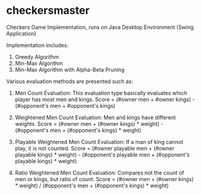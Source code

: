 # checkersmaster
Checkers Game Implementation, runs on Java Desktop Environment (Swing Application)

Implementation includes:
1. Greedy Algorithm
2. Min-Max Algorithm
3. Min-Max Algorithm with Alpha-Beta Pruning

Various evaluation methods are presented such as:
1. Men Count Evaluation: This evaluation type basically evaluates which player has most men and kings.
Score = (#owner men + #owner kings) - (#opponent's men + #opponent's kings)

2. Weightened Men Count Evaluation: Men and kings have different weights.
Score = (#owner men + (#owner kings) * weight) - (#opponent's men + (#opponent's kings) * weight)

3. Playable Weightened Men Count Evaluation: If a man of king cannot play, it is not counted.
Score = (#owner playable men + (#owner playable kings) * weight) - (#opponent's playable men  + (#opponent's playable kings) * weight)

4. Ratio Weightened Men Count Evaluation: Compares not the count of men or kings, but ratio of count.
Score = (#owner men + (#owner kings) * weight) / (#opponent's men + (#opponent's kings) * weight)
